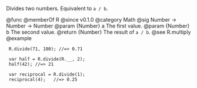 Divides two numbers. Equivalent to `a / b`.

@func
@memberOf R
@since v0.1.0
@category Math
@sig Number -> Number -> Number
@param {Number} a The first value.
@param {Number} b The second value.
@return {Number} The result of `a / b`.
@see R.multiply
@example

     R.divide(71, 100); //=> 0.71

     var half = R.divide(R.__, 2);
     half(42); //=> 21

     var reciprocal = R.divide(1);
     reciprocal(4);   //=> 0.25
